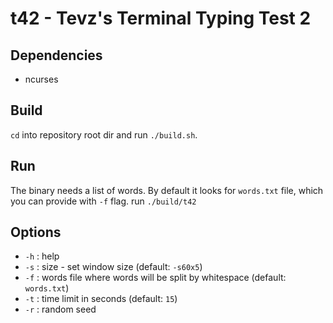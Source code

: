 # t42 - Tevz's Terminal Typing Test 2

## Dependencies
- ncurses

## Build

`cd` into repository root dir and run `./build.sh`.


## Run

The binary needs a list of words. By default it looks for `words.txt` file, which you can provide with `-f` flag.
run `./build/t42`


## Options

  - `-h` : help
  - `-s` : size - set window size (default: `-s60x5`)
  - `-f` : words file where words will be split by whitespace (default: `words.txt`)
  - `-t` : time limit in seconds (default: `15`)
  - `-r` : random seed


